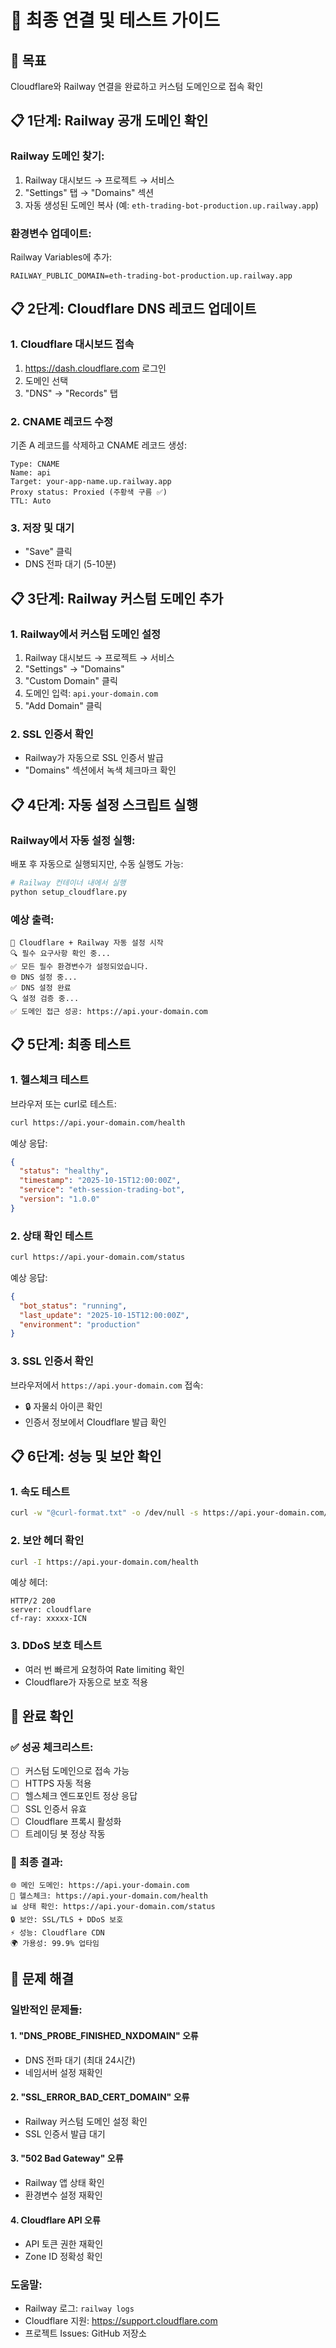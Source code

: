 # 🔗 최종 연결 및 테스트 가이드

## 🎯 목표
Cloudflare와 Railway 연결을 완료하고 커스텀 도메인으로 접속 확인

## 📋 1단계: Railway 공개 도메인 확인

### Railway 도메인 찾기:
1. Railway 대시보드 → 프로젝트 → 서비스
2. "Settings" 탭 → "Domains" 섹션
3. 자동 생성된 도메인 복사 (예: `eth-trading-bot-production.up.railway.app`)

### 환경변수 업데이트:
Railway Variables에 추가:
```
RAILWAY_PUBLIC_DOMAIN=eth-trading-bot-production.up.railway.app
```

## 📋 2단계: Cloudflare DNS 레코드 업데이트

### 1. Cloudflare 대시보드 접속
1. https://dash.cloudflare.com 로그인
2. 도메인 선택
3. "DNS" → "Records" 탭

### 2. CNAME 레코드 수정
기존 A 레코드를 삭제하고 CNAME 레코드 생성:
```
Type: CNAME
Name: api
Target: your-app-name.up.railway.app
Proxy status: Proxied (주황색 구름 ✅)
TTL: Auto
```

### 3. 저장 및 대기
- "Save" 클릭
- DNS 전파 대기 (5-10분)

## 📋 3단계: Railway 커스텀 도메인 추가

### 1. Railway에서 커스텀 도메인 설정
1. Railway 대시보드 → 프로젝트 → 서비스
2. "Settings" → "Domains"
3. "Custom Domain" 클릭
4. 도메인 입력: `api.your-domain.com`
5. "Add Domain" 클릭

### 2. SSL 인증서 확인
- Railway가 자동으로 SSL 인증서 발급
- "Domains" 섹션에서 녹색 체크마크 확인

## 📋 4단계: 자동 설정 스크립트 실행

### Railway에서 자동 설정 실행:
배포 후 자동으로 실행되지만, 수동 실행도 가능:

```python
# Railway 컨테이너 내에서 실행
python setup_cloudflare.py
```

### 예상 출력:
```
🚀 Cloudflare + Railway 자동 설정 시작
🔍 필수 요구사항 확인 중...
✅ 모든 필수 환경변수가 설정되었습니다.
🌐 DNS 설정 중...
✅ DNS 설정 완료
🔍 설정 검증 중...
✅ 도메인 접근 성공: https://api.your-domain.com
```

## 📋 5단계: 최종 테스트

### 1. 헬스체크 테스트
브라우저 또는 curl로 테스트:
```bash
curl https://api.your-domain.com/health
```

예상 응답:
```json
{
  "status": "healthy",
  "timestamp": "2025-10-15T12:00:00Z",
  "service": "eth-session-trading-bot",
  "version": "1.0.0"
}
```

### 2. 상태 확인 테스트
```bash
curl https://api.your-domain.com/status
```

예상 응답:
```json
{
  "bot_status": "running",
  "last_update": "2025-10-15T12:00:00Z",
  "environment": "production"
}
```

### 3. SSL 인증서 확인
브라우저에서 `https://api.your-domain.com` 접속:
- 🔒 자물쇠 아이콘 확인
- 인증서 정보에서 Cloudflare 발급 확인

## 📋 6단계: 성능 및 보안 확인

### 1. 속도 테스트
```bash
curl -w "@curl-format.txt" -o /dev/null -s https://api.your-domain.com/health
```

### 2. 보안 헤더 확인
```bash
curl -I https://api.your-domain.com/health
```

예상 헤더:
```
HTTP/2 200
server: cloudflare
cf-ray: xxxxx-ICN
```

### 3. DDoS 보호 테스트
- 여러 번 빠르게 요청하여 Rate limiting 확인
- Cloudflare가 자동으로 보호 적용

## 🎉 완료 확인

### ✅ 성공 체크리스트:
- [ ] 커스텀 도메인으로 접속 가능
- [ ] HTTPS 자동 적용
- [ ] 헬스체크 엔드포인트 정상 응답
- [ ] SSL 인증서 유효
- [ ] Cloudflare 프록시 활성화
- [ ] 트레이딩 봇 정상 작동

### 🎯 최종 결과:
```
🌐 메인 도메인: https://api.your-domain.com
🏥 헬스체크: https://api.your-domain.com/health
📊 상태 확인: https://api.your-domain.com/status
🔒 보안: SSL/TLS + DDoS 보호
⚡ 성능: Cloudflare CDN
🌍 가용성: 99.9% 업타임
```

## 🚨 문제 해결

### 일반적인 문제들:

#### 1. "DNS_PROBE_FINISHED_NXDOMAIN" 오류
- DNS 전파 대기 (최대 24시간)
- 네임서버 설정 재확인

#### 2. "SSL_ERROR_BAD_CERT_DOMAIN" 오류
- Railway 커스텀 도메인 설정 확인
- SSL 인증서 발급 대기

#### 3. "502 Bad Gateway" 오류
- Railway 앱 상태 확인
- 환경변수 설정 재확인

#### 4. Cloudflare API 오류
- API 토큰 권한 재확인
- Zone ID 정확성 확인

### 도움말:
- Railway 로그: `railway logs`
- Cloudflare 지원: https://support.cloudflare.com
- 프로젝트 Issues: GitHub 저장소